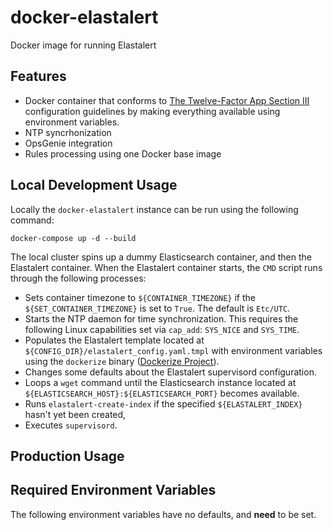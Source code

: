 # docker-elastalert

Docker image for running Elastalert

## Features

* Docker container that conforms to [The Twelve-Factor App Section III](https://12factor.net/config) configuration guidelines by making everything available using environment variables.
* NTP syncrhonization
* OpsGenie integration
* Rules processing using one Docker base image

## Local Development Usage

Locally the `docker-elastalert` instance can be run using the following command:

```
docker-compose up -d --build
```

The local cluster spins up a dummy Elasticsearch container, and then the Elastalert container. When the Elastalert container starts, the `CMD` script runs through the following processes:

* Sets container timezone to `${CONTAINER_TIMEZONE}` if the `${SET_CONTAINER_TIMEZONE}` is set to `True`. The default is `Etc/UTC`.
* Starts the NTP daemon for time synchronization. This requires the following Linux capabilities set via `cap_add`: `SYS_NICE` and `SYS_TIME`.
* Populates the Elastalert template located at `${CONFIG_DIR}/elastalert_config.yaml.tmpl` with environment variables using the `dockerize` binary ([Dockerize Project](https://github.com/jwilder/dockerize)).
* Changes some defaults about the Elastalert supervisord configuration.
* Loops a `wget` command until the Elasticsearch instance located at `${ELASTICSEARCH_HOST}:${ELASTICSEARCH_PORT}` becomes available.
* Runs `elastalert-create-index` if the specified `${ELASTALERT_INDEX}` hasn't yet been created,
* Executes `supervisord`.

## Production Usage

<Later>

## Required Environment Variables

The following environment variables have no defaults, and **need** to be set.

